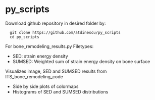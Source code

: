 # py_scripts

Download github repository in desired folder by:
```
  git clone https://github.com/atdinescu/py_scripts
  cd py_scripts
```

For bone_remodeling_results.py
Filetypes:
* SED: strain energy density
* SUMSED: Weighted sum of strain energy density on bone surface

Visualizes image, SED and SUMSED results from ITS_bone_remodeling_code
* Side by side plots of colormaps
* Histograms of SED and SUMSED distributions
